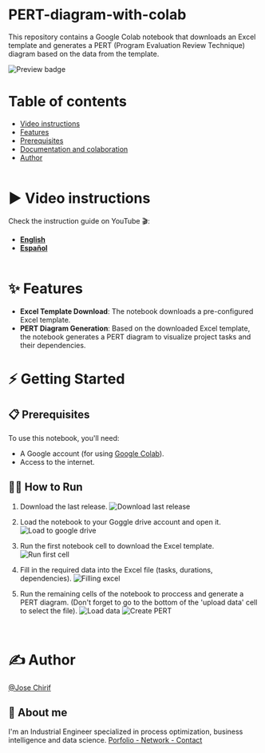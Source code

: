# PERT-diagram-with-colab

This repository contains a Google Colab notebook that downloads an Excel template and generates a PERT (Program Evaluation Review Technique) diagram based on the data from the template.

![Preview badge](https://github.com/user-attachments/assets/02d79929-88a0-4e43-b6c0-34b9c18d9203)


# Table of contents
- [Video instructions](#%EF%B8%8F-video-instructions)
- [Features](#-features)
- [Prerequisites](#-prerequisites)
- [Documentation and colaboration](#-how-to-run)
- [Author](#%EF%B8%8F-author)
<br><br>


# ▶️ Video instructions

Check the instruction guide on YouTube 🎬:
- **[English](https://youtu.be/2ektqyB7WLE?si=9hD5-VPV9LbkD8rd)**
- **[Español](https://youtu.be/ha9_bdEis3k?si=o_c_2QsBK4balf4R)**
<br><br>



# ✨ Features

- **Excel Template Download**: The notebook downloads a pre-configured Excel template.
- **PERT Diagram Generation**: Based on the downloaded Excel template, the notebook generates a PERT diagram to visualize project tasks and their dependencies.

# ⚡ Getting Started

## 📋 Prerequisites

To use this notebook, you'll need:
- A Google account (for using [Google Colab](https://youtu.be/mCT6Ez-v1Cc)).
- Access to the internet.

## 👩‍💻 How to Run

1. Download the last release.
![Download last release](https://github.com/user-attachments/assets/09a5991a-3664-4cf6-946e-c0dc67faf854)

2. Load the notebook to your Goggle drive account and open it.
![Load to google drive](https://github.com/user-attachments/assets/76a8aef9-70f0-48a4-925f-f6a763df679f)

3. Run the first notebook cell to download the Excel template.
![Run first cell](https://github.com/user-attachments/assets/1e6c43e0-186f-4cd4-b38f-6b23259add80)

4. Fill in the required data into the Excel file (tasks, durations, dependencies).
![Filling excel](https://github.com/user-attachments/assets/2fd55005-eeee-4822-8a16-9a6b41d530cd)

5. Run the remaining cells of the notebook to proccess and generate a PERT diagram.
(Don't forget to go to the bottom of the 'upload data' cell to select the file).
![Load data](https://github.com/user-attachments/assets/9b40e3cc-99e5-4a26-ab4b-4b09bc086ade)
![Create PERT](https://github.com/user-attachments/assets/426d945f-4976-4393-bfb3-a590edd6739d)


<br>

# ✍️ Author
[@Jose Chirif](https://github.com/JoseChirif)

## 🚀 About me
I'm an Industrial Engineer specialized in process optimization, business intelligence and data science.
[Porfolio - Network - Contact](https://linktr.ee/jchirif)
